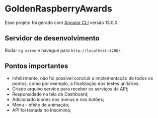 # GoldenRaspberryAwards

Esse projeto foi gerado com [Angular CLI](https://github.com/angular/angular-cli) versão 13.0.0.

## Servidor de desenvolvimento

Rodar `ng serve` e navegue para `http://localhost:4200/`.

## Pontos importantes

- Infelizmente, não foi possível concluir a implementação de
  todos os pontos, como por exemplo, a finalização dos testes unitários.
- Criado arquivo service para receber os serviços da API;
- Responsidade na tela de Dashboard;
- Adicionado ícones nos menus e nos botões;
- Menu - efeito de animação;
- API foi testada no Insominia;
